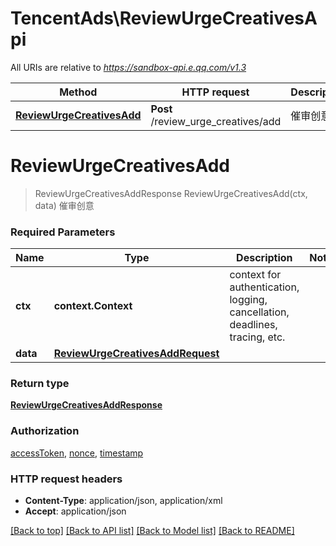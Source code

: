 # TencentAds\ReviewUrgeCreativesApi

All URIs are relative to *https://sandbox-api.e.qq.com/v1.3*

Method | HTTP request | Description
------------- | ------------- | -------------
[**ReviewUrgeCreativesAdd**](ReviewUrgeCreativesApi.md#ReviewUrgeCreativesAdd) | **Post** /review_urge_creatives/add | 催审创意


# **ReviewUrgeCreativesAdd**
> ReviewUrgeCreativesAddResponse ReviewUrgeCreativesAdd(ctx, data)
催审创意

### Required Parameters

Name | Type | Description  | Notes
------------- | ------------- | ------------- | -------------
 **ctx** | **context.Context** | context for authentication, logging, cancellation, deadlines, tracing, etc.
  **data** | [**ReviewUrgeCreativesAddRequest**](ReviewUrgeCreativesAddRequest.md)|  | 

### Return type

[**ReviewUrgeCreativesAddResponse**](ReviewUrgeCreativesAddResponse.md)

### Authorization

[accessToken](../README.md#accessToken), [nonce](../README.md#nonce), [timestamp](../README.md#timestamp)

### HTTP request headers

 - **Content-Type**: application/json, application/xml
 - **Accept**: application/json

[[Back to top]](#) [[Back to API list]](../README.md#documentation-for-api-endpoints) [[Back to Model list]](../README.md#documentation-for-models) [[Back to README]](../README.md)


